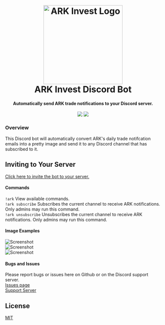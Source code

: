 <h1 align="center">

<img src="https://cdn.discordapp.com/avatars/811803089853874226/f09d3ba474b1956ee3768d9ff5b6a564.png?size=512" alt="ARK Invest Logo" width="256"/>
<br/>
ARK Invest Discord Bot
</h1>

<h4 align="center">Automatically send ARK trade notifications to your Discord server.</h4>

<div align="center">

[<img src="https://discordapp.com/api/guilds/811822954089807892/widget.png?style=shield">](https://discord.gg/gzhdfGC2as)
<img src="https://img.shields.io/badge/discord-csharp-blue.svg">

</div>

### Overview
This Discord bot will automatically convert ARK's daily trade notifcation emails into a pretty image and send it to any Discord channel that has subscribed to it.  

## Inviting to Your Server
[Click here to invite the bot to your server.](https://discord.com/api/oauth2/authorize?client_id=811803089853874226&permissions=68608&scope=bot)

#### Commands
`!ark` View available commands.  
`!ark subscribe` Subscribes the current channel to receive ARK notifications. Only admins may run this command.  
`!ark unsubscribe` Unsubscribes the current channel to receive ARK notifications. Only admins may run this command.  

#### Image Examples
![Screenshot](https://i.imgur.com/h75Dlh8.png)  
![Screenshot](https://i.imgur.com/M3of3Xo.png)  
![Screenshot](https://i.imgur.com/cAWzdOE.png)  

#### Bugs and Issues
Please report bugs or issues here on Github or on the Discord support server.  
[Issues page](https://github.com/WilliamWelsh/ARK-Invest-Bot/issues)  
[Support Server](https://discord.gg/gzhdfGC2as)  

## License
[MIT](https://github.com/WilliamWelsh/ARK-Invest-Bot/blob/master/LICENSE)
